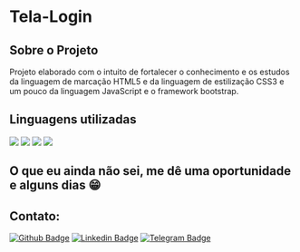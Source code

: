 # Tela-Login

## Sobre o Projeto

Projeto elaborado com o intuito de fortalecer o conhecimento e os estudos da linguagem de marcação HTML5 e da linguagem de estilização CSS3 e um pouco da linguagem JavaScript e o framework bootstrap.

## Linguagens utilizadas

<img src ="https://img.shields.io/badge/HTML5-E34F26?style=for-the-badge&logo=html5&logoColor=white"/>
<img src="https://img.shields.io/badge/CSS3-1572B6?style=for-the-badge&logo=css3&logoColor=white"/>
<img src="https://img.shields.io/badge/JavaScript-323330?style=for-the-badge&logo=javascript&logoColor=F7DF1E"/>
<img src="https://img.shields.io/badge/Bootstrap-563D7C?style=for-the-badge&logo=bootstrap&logoColor=white"/>

## O que eu ainda não sei, me dê uma oportunidade e alguns dias 😁

## Contato:

[![Github Badge](https://img.shields.io/badge/-Github-000?style=flat-square&logo=Github&logoColor=white&link=https://github.com/NascimentoJosimar/)](https://github.com/NascimentoJosimar)
[![Linkedin Badge](https://img.shields.io/badge/-LinkedIn-blue?style=flat-square&logo=Linkedin&logoColor=white&link=https://www.linkedin.com/in/josimarnascimento/)](https://www.linkedin.com/in/josimarnascimento/)
[![Telegram Badge](https://img.shields.io/badge/-Telegram-2ba4e3?style=flat-square&logo=Telegram&logoColor=white&link=https://t.me/nascimentojosimar/)](https://t.me/nascimentojosimar/)
